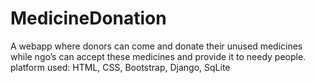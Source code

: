 # MedicineDonation
A webapp where donors can come and donate their
unused medicines while ngo’s can accept these medicines and
provide it to needy people.
platform used: HTML, CSS, Bootstrap, Django, SqLite
